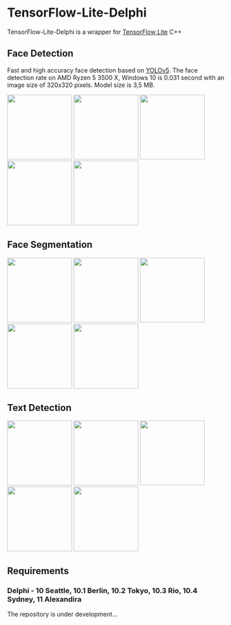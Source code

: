 # TensorFlow-Lite-Delphi
TensorFlow-Lite-Delphi is a wrapper for <a href="https://www.tensorflow.org/lite?hl=en">TensorFlow Lite</a> C++ 

<h2>Face Detection</h2>

Fast and high accuracy face detection based on <a href="https://github.com/ultralytics/yolov5#readme">YOLOv5</a>. The face detection rate on AMD Ryzen 5 3500 X, Windows 10 is 0.031 second with an image size of 320x320 pixels. Model size is 3,5 MB.

<div align="left">
    <img src="https://github.com/DonkeySmall/TensorFlow-Lite-Delphi/blob/master/screenshots/Face%20Detection/image_02.jpg" width="150px"</img> 
    <img src="https://github.com/DonkeySmall/TensorFlow-Lite-Delphi/blob/master/screenshots/Face%20Detection/image_08.jpg" width="150px"</img> 
    <img src="https://github.com/DonkeySmall/TensorFlow-Lite-Delphi/blob/master/screenshots/Face%20Detection/image_04.jpg" width="150px"</img> 
    <img src="https://github.com/DonkeySmall/TensorFlow-Lite-Delphi/blob/master/screenshots/Face%20Detection/image_05.jpg" width="150px"</img>  
    <img src="https://github.com/DonkeySmall/TensorFlow-Lite-Delphi/blob/master/screenshots/Face%20Detection/image_06.jpg" width="150px"</img> 
</div>

<h2>Face Segmentation</h2>

<div align="left">
    <img src="https://github.com/DonkeySmall/TensorFlow-Lite-Delphi/blob/master/screenshots/Face%20Segmentation/image_00.jpg" width="150px"</img> 
    <img src="https://github.com/DonkeySmall/TensorFlow-Lite-Delphi/blob/master/screenshots/Face%20Segmentation/image_01.jpg" width="150px"</img> 
    <img src="https://github.com/DonkeySmall/TensorFlow-Lite-Delphi/blob/master/screenshots/Face%20Segmentation/image_02.jpg" width="150px"</img> 
    <img src="https://github.com/DonkeySmall/TensorFlow-Lite-Delphi/blob/master/screenshots/Face%20Segmentation/image_03.jpg" width="150px"</img> 
    <img src="https://github.com/DonkeySmall/TensorFlow-Lite-Delphi/blob/master/screenshots/Face%20Segmentation/image_04.jpg" width="150px"</img>  
</div>

<h2>Text Detection</h2>

<div align="left">
    <img src="https://github.com/DonkeySmall/TensorFlow-Lite-Delphi/blob/master/screenshots/Text%20Detection/image_00.jpg" width="150px"</img> 
    <img src="https://github.com/DonkeySmall/TensorFlow-Lite-Delphi/blob/master/screenshots/Text%20Detection/image_02.jpg" width="150px"</img> 
    <img src="https://github.com/DonkeySmall/TensorFlow-Lite-Delphi/blob/master/screenshots/Text%20Detection/image_03.jpg" width="150px"</img> 
    <img src="https://github.com/DonkeySmall/TensorFlow-Lite-Delphi/blob/master/screenshots/Text%20Detection/image_04.jpg" width="150px"</img>  
    <img src="https://github.com/DonkeySmall/TensorFlow-Lite-Delphi/blob/master/screenshots/Text%20Detection/image_05.jpg" width="150px"</img> 
</div>

<h2>Requirements</h2>

<h3>Delphi - 10 Seattle, 10.1 Berlin, 10.2 Tokyo, 10.3 Rio, 10.4 Sydney, 11 Alexandira</h3> 

The repository is under development...
